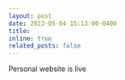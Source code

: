 ```yaml
---
layout: post
date: 2023-05-04 15:13:00-0400
title: 
inline: true
related_posts: false
---
```


Personal website is live
